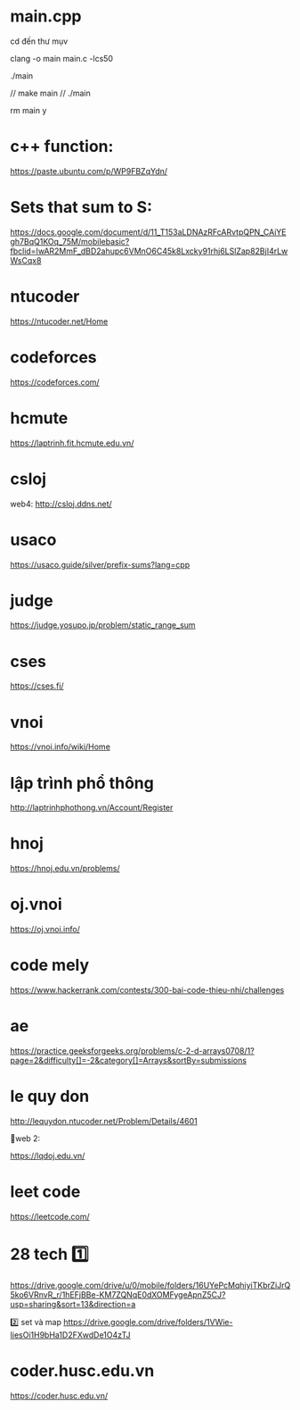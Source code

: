 # main.cpp
cd đến thư mụv


clang -o main main.c -lcs50


./main


// make main
// ./main

rm main
y

# c++ function: 

https://paste.ubuntu.com/p/WP9FBZqYdn/

# Sets that sum to S: 

https://docs.google.com/document/d/11_T153aLDNAzRFcARvtpQPN_CAiYEgh7BqQ1KOq_75M/mobilebasic?fbclid=IwAR2MmF_dBD2ahupc6VMnO6C45k8Lxcky91rhj6LSlZap82BjI4rLwWsCqx8

# ntucoder
https://ntucoder.net/Home

# codeforces
https://codeforces.com/

# hcmute
https://laptrinh.fit.hcmute.edu.vn/

# csloj
web4: http://csloj.ddns.net/

# usaco
https://usaco.guide/silver/prefix-sums?lang=cpp

# judge
https://judge.yosupo.jp/problem/static_range_sum

# cses
https://cses.fi/

# vnoi
 https://vnoi.info/wiki/Home

# lập trình phổ thông 
http://laptrinhphothong.vn/Account/Register

# hnoj
https://hnoj.edu.vn/problems/

# oj.vnoi

https://oj.vnoi.info/

# code mely

https://www.hackerrank.com/contests/300-bai-code-thieu-nhi/challenges

# ae

https://practice.geeksforgeeks.org/problems/c-2-d-arrays0708/1?page=2&difficulty[]=-2&category[]=Arrays&sortBy=submissions

# le quy don

http://lequydon.ntucoder.net/Problem/Details/4601

🔴web 2:

https://lqdoj.edu.vn/

# leet code

https://leetcode.com/

# 28 tech 1️⃣
https://drive.google.com/drive/u/0/mobile/folders/16UYePcMqhiyiTKbrZiJrQ5ko6VRnvR_r/1hEFjBBe-KM7ZQNqE0dXOMFygeApnZ5CJ?usp=sharing&sort=13&direction=a

2️⃣ set và map https://drive.google.com/drive/folders/1VWie-IjesOi1H9bHa1D2FXwdDe1O4zTJ

# coder.husc.edu.vn

https://coder.husc.edu.vn/
